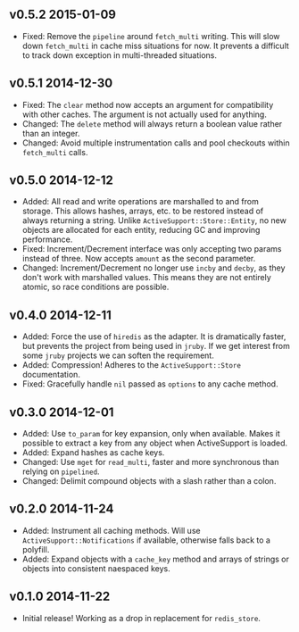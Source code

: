 ## v0.5.2 2015-01-09

- Fixed: Remove the `pipeline` around `fetch_multi` writing. This will slow down
  `fetch_multi` in cache miss situations for now. It prevents a difficult to
  track down exception in multi-threaded situations.

## v0.5.1 2014-12-30

- Fixed: The `clear` method now accepts an argument for compatibility with other
  caches. The argument is not actually used for anything.
- Changed: The `delete` method will always return a boolean value rather than an
  integer.
- Changed: Avoid multiple instrumentation calls and pool checkouts within
  `fetch_multi` calls.

## v0.5.0 2014-12-12

- Added: All read and write operations are marshalled to and from storage. This
  allows hashes, arrays, etc. to be restored instead of always returning a
  string. Unlike `ActiveSupport::Store::Entity`, no new objects are allocated
  for each entity, reducing GC and improving performance.
- Fixed: Increment/Decrement interface was only accepting two params instead of
  three. Now accepts `amount` as the second parameter.
- Changed: Increment/Decrement no longer use `incby` and `decby`, as they don't
  work with marshalled values. This means they are not entirely atomic, so race
  conditions are possible.

## v0.4.0 2014-12-11

- Added: Force the use of `hiredis` as the adapter. It is dramatically faster,
  but prevents the project from being used in `jruby`. If we get interest from
  some `jruby` projects we can soften the requirement.
- Added: Compression! Adheres to the `ActiveSupport::Store` documentation.
- Fixed: Gracefully handle `nil` passed as `options` to any cache method.

## v0.3.0 2014-12-01

- Added: Use `to_param` for key expansion, only when available. Makes it
  possible to extract a key from any object when ActiveSupport is loaded.
- Added: Expand hashes as cache keys.
- Changed: Use `mget` for `read_multi`, faster and more synchronous than relying on
  `pipelined`.
- Changed: Delimit compound objects with a slash rather than a colon.

## v0.2.0 2014-11-24

- Added: Instrument all caching methods. Will use `ActiveSupport::Notifications`
  if available, otherwise falls back to a polyfill.
- Added: Expand objects with a `cache_key` method and arrays of strings or objects into
  consistent naespaced keys.

## v0.1.0 2014-11-22

- Initial release! Working as a drop in replacement for `redis_store`.

